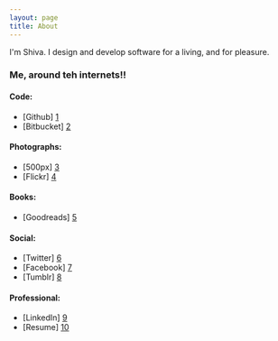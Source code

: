 ```yaml
---
layout: page
title: About
---
```


<p class="message">
  I'm Shiva. I design and develop software for a living, and for pleasure.
</p>

### Me, around teh internets!!

#### Code: 
*   [Github] [1]
*   [Bitbucket] [2]

#### Photographs: 
*   [500px] [3]
*   [Flickr] [4]

#### Books:
*   [Goodreads] [5]

#### Social:
 *   [Twitter] [6]
 *   [Facebook] [7]
 *   [Tumblr] [8]

#### Professional:
 *   [LinkedIn] [9]
 *   [Resume] [10]

[1]: http://github.com/shiva
[2]: http://bitbucket.org/shiva
[3]: http://shiv.500px.com/
[4]: http://flickr.com/photos/shvelmur
[5]: https://www.goodreads.com/user/show/856502-shivanand-velmurugan
[6]: http://twitter.com/shiva
[7]: http://facebook.com/shivanand
[8]: http://shiva.tumblr.com/
[9]: http://ca.linkedin.com/in/vshivanand
[10]: http://shiv.me/cv/

